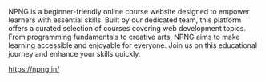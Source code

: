 NPNG is a beginner-friendly online course website designed to empower learners with essential skills. Built by our dedicated team, this platform offers a curated selection of courses covering web development topics. From programming fundamentals to creative arts, NPNG aims to make learning accessible and enjoyable for everyone. Join us on this educational journey and enhance your skills quickly.


https://npng.in/
